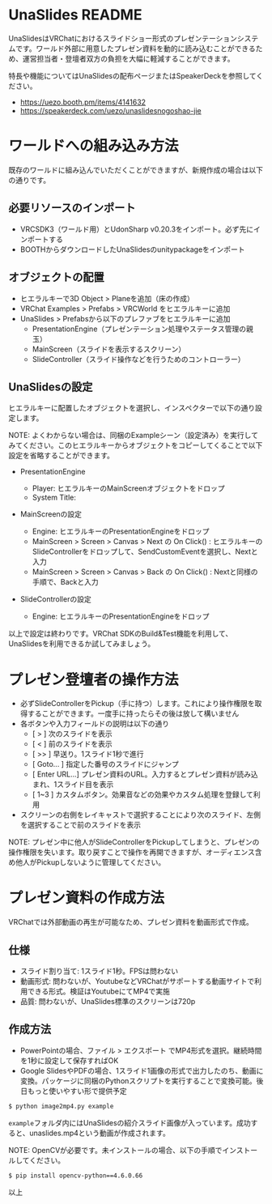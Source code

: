 # UnaSlides README

UnaSlidesはVRChatにおけるスライドショー形式のプレゼンテーションシステムです。ワールド外部に用意したプレゼン資料を動的に読み込むことができるため、運営担当者・登壇者双方の負担を大幅に軽減することができます。

特長や機能についてはUnaSlidesの配布ページまたはSpeakerDeckを参照してください。

- https://uezo.booth.pm/items/4141632
- https://speakerdeck.com/uezo/unaslidesnogoshao-jie


# ワールドへの組み込み方法

既存のワールドに組み込んでいただくことができますが、新規作成の場合は以下の通りです。

## 必要リソースのインポート

- VRCSDK3（ワールド用）とUdonSharp v0.20.3をインポート。必ず先にインポートする
- BOOTHからダウンロードしたUnaSlidesのunitypackageをインポート

## オブジェクトの配置

- ヒエラルキーで3D Object > Planeを追加（床の作成）
- VRChat Examples > Prefabs > VRCWorld をヒエラルキーに追加
- UnaSlides > Prefabsから以下のプレファブをヒエラルキーに追加
    - PresentationEngine（プレゼンテーション処理やステータス管理の親玉）
    - MainScreen（スライドを表示するスクリーン）
    - SlideController（スライド操作などを行うためのコントローラー）

## UnaSlidesの設定

ヒエラルキーに配置したオブジェクトを選択し、インスペクターで以下の通り設定します。

NOTE: よくわからない場合は、同梱のExampleシーン（設定済み）を実行してみてください。このヒエラルキーからオブジェクトをコピーしてくることで以下設定を省略することができます。

- PresentationEngine
    - Player: ヒエラルキーのMainScreenオブジェクトをドロップ
    - System Title: 

- MainScreenの設定
    - Engine: ヒエラルキーのPresentationEngineをドロップ
    - MainScreen > Screen > Canvas > Next の On Click() : ヒエラルキーのSlideControllerをドロップして、SendCustomEventを選択し、Nextと入力
    - MainScreen > Screen > Canvas > Back の On Click() : Nextと同様の手順で、Backと入力

- SlideControllerの設定
    - Engine: ヒエラルキーのPresentationEngineをドロップ

以上で設定は終わりです。VRChat SDKのBuild&Test機能を利用して、UnaSlidesを利用できるか試してみましょう。


# プレゼン登壇者の操作方法

- 必ずSlideControllerをPickup（手に持つ）します。これにより操作権限を取得することができます。一度手に持ったらその後は放して構いません
- 各ボタンや入力フィールドの説明は以下の通り
    - [ > ] 次のスライドを表示
    - [ < ] 前のスライドを表示
    - [ >> ] 早送り。1スライド1秒で進行
    - [ Goto... ] 指定した番号のスライドにジャンプ
    - [ Enter URL...] プレゼン資料のURL。入力するとプレゼン資料が読み込まれ、1スライド目を表示
    - [ 1~3 ] カスタムボタン。効果音などの効果やカスタム処理を登録して利用
- スクリーンの右側をレイキャストで選択することにより次のスライド、左側を選択することで前のスライドを表示

NOTE: プレゼン中に他人がSlideControllerをPickupしてしまうと、プレゼンの操作権限を失います。取り戻すことで操作を再開できますが、オーディエンス含め他人がPickupしないように管理してください。


# プレゼン資料の作成方法

VRChatでは外部動画の再生が可能なため、プレゼン資料を動画形式で作成。

## 仕様

- スライド割り当て: 1スライド1秒。FPSは問わない
- 動画形式: 問わないが、YoutubeなどVRChatがサポートする動画サイトで利用できる形式。検証はYoutubeにてMP4で実施
- 品質: 問わないが、UnaSlides標準のスクリーンは720p

## 作成方法

- PowerPointの場合、ファイル > エクスポート でMP4形式を選択。継続時間を1秒に設定して保存すればOK
- Google SlidesやPDFの場合、1スライド1画像の形式で出力したのち、動画に変換。パッケージに同梱のPythonスクリプトを実行することで変換可能。後日もっと使いやすい形で提供予定

```bash
$ python image2mp4.py example
```

`example`フォルダ内にはUnaSlidesの紹介スライド画像が入っています。成功すると、unaslides.mp4という動画が作成されます。

NOTE: OpenCVが必要です。未インストールの場合、以下の手順でインストールしてください。

```bash
$ pip install opencv-python==4.6.0.66
```

以上
